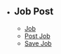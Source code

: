 - ## Job Post
    - [Job](/{{route}}/{{version}}/job)
    - [Post Job](/{{route}}/{{version}}/post)
    - [Save Job](/{{route}}/{{version}}/savejob)